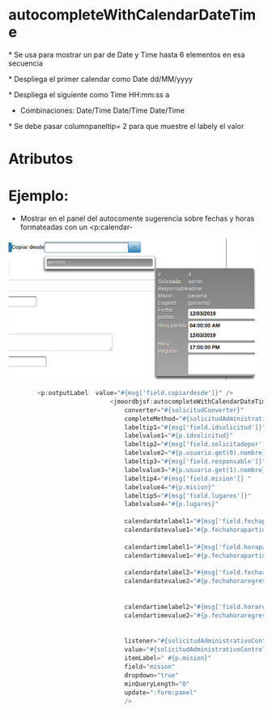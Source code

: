 # autocompleteWithCalendarDateTime

\* Se usa para mostrar un par de Date y Time hasta 6 elementos en esa secuencia

\* Despliega el primer calendar como Date dd/MM/yyyy

\* Despliega el siguiente como Time  HH:mm:ss a

* Combinaciones: Date/Time Date/Time Date/Time

\* Se debe pasar columnpaneltip= 2 para que muestre el labely el valor

# Atributos



# Ejemplo:

* Mostrar en el panel del autocomente sugerencia sobre fechas y horas formateadas con un &lt;p:calendar-

![](/assets/autocalendar.png)

```java
        <p:outputLabel  value="#{msg['field.copiardesde']}" />
                            <jmoordbjsf:autocompleteWithCalendarDateTime
                                converter="#{solicitudConverter}"
                                completeMethod="#{solicitudAdministrativoController.completeSolicitudParaCopiar}"
                                labeltip1="#{msg['field.idsolicitud']}"
                                labelvalue1="#{p.idsolicitud}"   
                                labeltip2="#{msg['field.solicitadopor']}" 
                                labelvalue2="#{p.usuario.get(0).nombre}"
                                labeltip3="#{msg['field.responsable']}"
                                labelvalue3="#{p.usuario.get(1).nombre}"
                                labeltip4="#{msg['field.mision']} "
                                labelvalue4="#{p.mision}" 
                                labeltip5="#{msg['field.lugares']}" 
                                labelvalue4="#{p.lugares}"

                                calendardatelabel1="#{msg['field.fechapartida']}" 
                                calendardatevalue1="#{p.fechahorapartida}" 

                                calendartimelabel1="#{msg['field.horapartida']}"
                                calendartimevalue1="#{p.fechahorapartida}"  

                                calendardatelabel2="#{msg['field.fecharegreso']}" 
                                calendardatevalue2="#{p.fechahoraregreso}"  


                                calendartimelabel2="#{msg['field.horaregreso']}" 
                                calendartimevalue2="#{p.fechahoraregreso}"  


                                listener="#{solicitudAdministrativoController.handleSelectCopiarDesde}"
                                value="#{solicitudAdministrativoController.solicitudCopiar}"
                                itemLabel=" #{p.mision}"
                                field="mision"
                                dropdown="true"
                                minQueryLength="0"
                                update=":form:panel"
                                />
```



